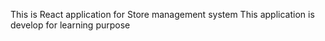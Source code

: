 This is React application for Store management system
This application is develop for learning purpose